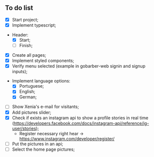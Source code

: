 ## To do list

- [x] Start project;
- [x] Implement typescript;
- Header:
  - [x] Start;
  - [ ] Finish;
- [x] Create all pages;
- [x] Implement styled components;
- [x] Verify menu selected (example in gobarber-web signin and signup inputs);
- Implement language options:
  - [x] Portuguese;
  - [x] English;
  - [x] German;
- [ ] Show Xenia's e-mail for visitants;
- [x] Add pictures slider;
- [x] Check if exists an instagram api to show a profile stories in real time (https://developers.facebook.com/docs/instagram-api/reference/ig-user/stories);
  - Register necessary right hear -> https://www.instagram.com/developer/register/
- [ ] Put the pictures in an api;
- [ ] Select the home page pictures;
